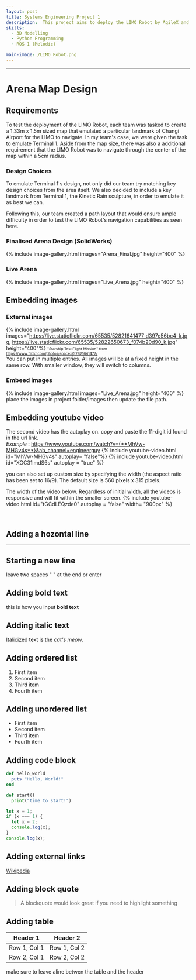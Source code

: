 ```yaml
---
layout: post
title: Systems Engineering Project 1
description:  This project aims to deploy the LIMO Robot by AgileX and navigate an arena consisting of 8 different 1.33m x 1.5m plots themed around Changi Airport. The project utilises ROS 1 Navigation Stack and Real-Time Appearance-Based Mapping (rtabmap), in order to successfully navigate through the arena.
skills: 
  - 3D Modelling
  - Python Programming
  - ROS 1 (Melodic)

main-image: /LIMO_Robot.png
---
```


---
# Arena Map Design
## Requirements  
To test the deployment of the LIMO Robot, each team was tasked to create a 1.33m x 1.5m sized map that emulated a particular landmark of Changi Airport for the LIMO to navigate. In my team's case, we were given the task to emulate Terminal 1.
Aside from the map size, there was also a additional requirement that the LIMO Robot was to navigate through the center of the map within a 5cm radius.

### Design Choices
To emulate Terminal 1's design, not only did our team try matching key design choices from the area itself. We also decided to include a key landmark from Terminal 1, the Kinetic Rain sculpture, in order to emulate it as best we can.

Following this, our team created a path layout that would ensure ample difficulty in order to test the LIMO Robot's navigation capabilities as seen here.
### Finalised Arena Design (SolidWorks)
{% include image-gallery.html images="Arena_Final.jpg" height="400" %}

### Live Arena
{% include image-gallery.html images="Live_Arena.jpg" height="400" %}

## Embedding images 
### External images
{% include image-gallery.html images="https://live.staticflickr.com/65535/52821641477_d397e56bc4_k.jpg, https://live.staticflickr.com/65535/52822650673_f074b20d90_k.jpg" height="400"%}
<span style="font-size: 10px">"Starship Test Flight Mission" from https://www.flickr.com/photos/spacex/52821641477/</span>  
You can put in multiple entries. All images will be at a fixed height in the same row. With smaller window, they will switch to columns.  

### Embeed images
{% include image-gallery.html images="Live_Arena.jpg" height="400" %} 
place the images in project folder/images then update the file path.   


## Embedding youtube video
The second video has the autoplay on. copy and paste the 11-digit id found in the url link. <br>
*Example* : https://www.youtube.com/watch?v={**MhVw-MHGv4s**}&ab_channel=engineerguy
{% include youtube-video.html id="MhVw-MHGv4s" autoplay= "false"%}
{% include youtube-video.html id="XGC31lmdS6s" autoplay = "true" %}

you can also set up custom size by specifying the width (the aspect ratio has been set to 16/9). The default size is 560 pixels x 315 pixels.  

The width of the video below. Regardless of initial width, all the videos is responsive and will fit within the smaller screen.
{% include youtube-video.html id="tGCdLEQzde0" autoplay = "false" width= "900px" %}  

<br>

## Adding a hozontal line
---

## Starting a new line
leave two spaces "  " at the end or enter <br>

## Adding bold text
this is how you input **bold text**

## Adding italic text
Italicized text is the *cat's meow*.

## Adding ordered list
1. First item
2. Second item
3. Third item
4. Fourth item

## Adding unordered list
- First item
- Second item
- Third item
- Fourth item

## Adding code block
```ruby
def hello_world
  puts "Hello, World!"
end
```

```python
def start()
  print("time to start!")
```

```javascript
let x = 1;
if (x === 1) {
  let x = 2;
  console.log(x);
}
console.log(x);

```

## Adding external links
[Wikipedia](https://en.wikipedia.org)


## Adding block quote
> A blockquote would look great if you need to highlight something


## Adding table 

| Header 1 | Header 2 |
|----------|----------|
| Row 1, Col 1 | Row 1, Col 2 |
| Row 2, Col 1 | Row 2, Col 2 |

make sure to leave aline betwen the table and the header


